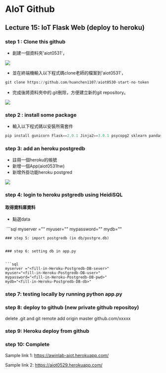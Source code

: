 # AIoT Github

## Lecture 15: IoT Flask Web (deploy to heroku)

### step 1 : Clone this github  

* 創建一個資料夾'aiot0531'，  
<img src="https://user-images.githubusercontent.com/94978161/174471764-a033c33c-fc1f-48a1-bede-d73d7025f6b6.png">  

* 並在終端機輸入以下程式碼clone老師的檔案到'aiot0531'，  
```python
git clone https://github.com/huanchen1107/aiot0530-start-no-token
```

* 完成後將資料夾中的.git刪除，方便建立新的git repository。  
<img src="https://user-images.githubusercontent.com/94978161/174472510-e6767dda-2a92-491d-bce2-60acfaf8703c.png">

### step 2 : install some package  

* 輸入以下程式碼以安裝所需套件  
```python
pip install gunicorn Flask==2.0.1 Jinja2==3.0.1 psycopg2 sklearn pandas numpy
```

### step 3: add an heroku postgredb

* 註冊一個heroku的帳號
* 新增一個App(aiot0531hw)
* 新增外掛功能heroku postgred
<img src="https://user-images.githubusercontent.com/94978161/174473233-5f20b2f1-b689-4190-9c0e-466a3d4209a0.png">

### step 4: login to heroku pstgredb using HeidiSQL

#### 取得資料庫資料
* 點選data
<img src="">
```sql
myserver ="<fill-in-Heroku-Postgredb-DB-sever>"
myuser="<fill-in-Heroku-Postgredb-DB-user>"
mypassword="<fill-in-Heroku-Postgredb-DB-pwd>"
mydb="<fill-in-Heroku-Postgredb-DB-db>"

```
### step 5: import postgredb (in db/postgre.db)


### step 6: setting db in app.py


```sql
myserver ="<fill-in-Heroku-Postgredb-DB-sever>"
myuser="<fill-in-Heroku-Postgredb-DB-user>"
mypassword="<fill-in-Heroku-Postgredb-DB-pwd>"
mydb="<fill-in-Heroku-Postgredb-DB-db>"

```
### step 7: testing locally by running python app.py

### step 8: deploy to github (new private github repositoy)

delete .git and git remote add origin master github.com/xxxxx


### step 9: Heroku deploy from github

### step 10: Complete

Sample link 1:
https://awinlab-aiot.herokuapp.com/

Sample link 2: 
https://aiot0529.herokuapp.com/





